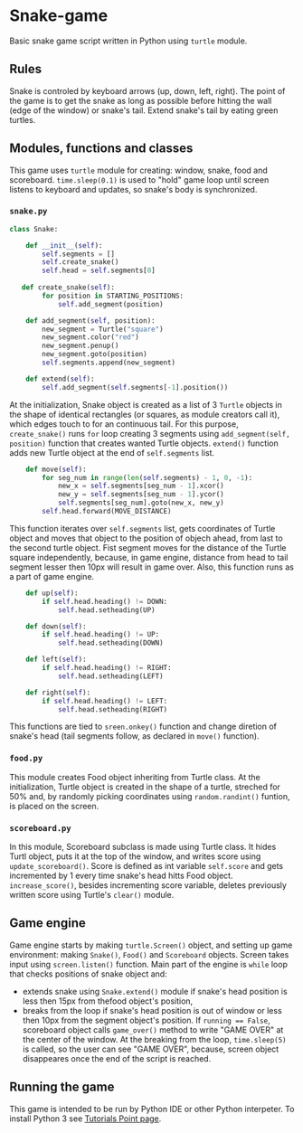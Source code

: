 # Snake-game
Basic snake game script written in Python using `turtle` module.

## Rules
Snake is controled by keyboard arrows (up, down, left, right). The point of the game is to get the snake as long as possible before hitting the wall (edge of the window) or snake's tail. Extend snake's tail by eating green turtles.

## Modules, functions and classes
This game uses `turtle` module for creating: window, snake, food and scoreboard. `time.sleep(0.1)` is used to "hold" game loop until screen listens to keyboard and updates, so snake's body is synchronized.
### `snake.py`
```python 
class Snake:

    def __init__(self):
        self.segments = []
        self.create_snake()
        self.head = self.segments[0]
        
   def create_snake(self):
        for position in STARTING_POSITIONS:
            self.add_segment(position)

    def add_segment(self, position):
        new_segment = Turtle("square")
        new_segment.color("red")
        new_segment.penup()
        new_segment.goto(position)
        self.segments.append(new_segment)

    def extend(self):
        self.add_segment(self.segments[-1].position())
```
At the initialization, Snake object is created as a list of 3 `Turtle` objects in the shape of identical rectangles (or squares, as module creators call it), which edges touch to for an continuous tail. For this purpose, `create_snake()` runs `for` loop creating 3 segments using `add_segment(self, position)` function that creates wanted Turtle objects. `extend()` function adds new Turtle object at the end of `self.segments` list.

```python
    def move(self):
        for seg_num in range(len(self.segments) - 1, 0, -1):
            new_x = self.segments[seg_num - 1].xcor()
            new_y = self.segments[seg_num - 1].ycor()
            self.segments[seg_num].goto(new_x, new_y)
        self.head.forward(MOVE_DISTANCE)
```
This function iterates over `self.segments` list, gets coordinates of Turtle object and moves that object to the position of objech ahead, from last to the second turtle object. Fist segment moves for the distance of the Turtle square independently, because, in game engine, distance from head to tail segment lesser then 10px will result in game over. Also, this function runs as a part of game engine.

```python
    def up(self):
        if self.head.heading() != DOWN:
            self.head.setheading(UP)

    def down(self):
        if self.head.heading() != UP:
            self.head.setheading(DOWN)

    def left(self):
        if self.head.heading() != RIGHT:
            self.head.setheading(LEFT)

    def right(self):
        if self.head.heading() != LEFT:
            self.head.setheading(RIGHT)
```
This functions are tied to `sreen.onkey()` function and change diretion of snake's head (tail segments follow, as declared in `move()` function).

### `food.py`
This module creates Food object inheriting from Turtle class. At the initialization, Turtle object is created in the shape of a turtle, streched for 50% and, by randomly picking coordinates using `random.randint()` funtion, is placed on the screen.

### `scoreboard.py`
In this module, Scoreboard subclass is made using Turtle class. It hides Turtl object, puts it at the top of the window, and writes score using `update_scoreboard()`. Score is defined as int variable `self.score` and gets incremented by 1 every time snake's head hitts Food object. `increase_score()`, besides incrementing score variable, deletes previously written score using Turtle's `clear()` module.

## Game engine
Game engine starts by making `turtle.Screen()` object, and setting up game environment: making `Snake()`, `Food()` and `Scoreboard` objects. Screen takes input using `screen.listen()` function. Main part of the engine is `while` loop that checks positions of snake object and: 
- extends snake using `Snake.extend()` module if snake's head position is less then 15px from thefood object's position,
- breaks from the loop if snake's head position is out of window or less then 10px from the segment object's position.
If `running == False`, scoreboard object calls `game_over()` method to write "GAME OVER" at the center of the window.
At the breaking from the loop, `time.sleep(5)` is called, so the user can see "GAME OVER", because, screen object disappeares once the end of the script is reached.

## Running the game
This game is intended to be run by Python IDE or other Python interpeter. 
To install Python 3 see [Tutorials Point page](https://www.tutorialspoint.com/how-to-install-python-in-windows).
